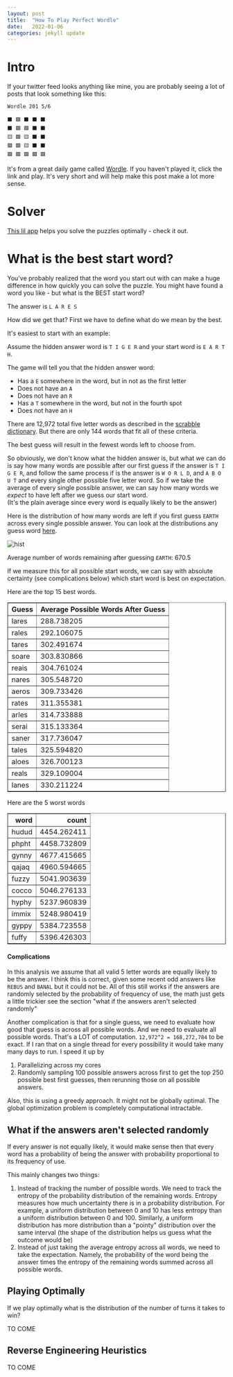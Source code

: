 ```yaml
---
layout: post
title:  "How To Play Perfect Wordle"
date:   2022-01-06
categories: jekyll update
---
```


# Intro

If your twitter feed looks anything like mine, you are probably seeing 
a lot of posts that look something like this:

```
Wordle 201 5/6

⬛ 🟩 ⬛ ⬛ ⬛
⬛ 🟩 🟩 ⬛ ⬛
🟨 🟩 🟨 ⬛ ⬛
🟩 🟩 🟨 ⬛ ⬛
🟩 🟩 🟩 🟩 🟩
```

It's from a great daily game called <a href="https://www.powerlanguage.co.uk/wordle/" target="_blank">Wordle</a>. If you haven't played it, click the link and
play. It's very short and will help make this post make a lot more sense.

# Solver

[This lil app](https://share.streamlit.io/tjboller/wordle/main/visualizations.py)
helps you solve the puzzles optimally - check it out.

# What is the best start word?

You've probably realized that the word you start out with can make a huge difference
in how quickly you can solve the puzzle. You might have found a word 
you like - but what is the BEST start word?

The answer is `L A R E S`

How did we get that? First we have to define what do we mean by the best.

It's easiest to start with an example:

Assume the hidden answer word is `T I G E R` and your start word is `E A R T H`.

The game will tell you that the hidden answer word:
- Has a `E` somewhere in the word, but in not as the first letter
- Does not have an `A`
- Does not have an `R`
- Has a `T` somewhere in the word, but not in the fourth spot
- Does not have an `H`

There are 12,972 total five letter words as described in the <a href=" https://drive.google.com/file/d/1oGDf1wjWp5RF_X9C7HoedhIWMh5uJs8s/view" target="_blank">scrabble 
dictionary</a>. But there are only 144 words that fit all of these criteria. 

The best guess will result in the fewest words left to choose from.

So obviously, we don't know what the hidden answer is, but what we can do is
say how many words are possible after our first guess 
if the answer is `T I G E R`, 
and follow the same process if is the answer is `W O R L D`,
and `A B O U T` and every single other possible five letter word. So if we
take the average of every single possible answer, 
we can say how many words we *expect* to have left after we guess our 
start word.  
(It's the plain average since every word is equally likely to be the answer)

Here is the distribution of how many words are left if you first guess 
`EARTH` across every single possible answer. You can look at the distributions 
any guess word [here](https://share.streamlit.io/tjboller/wordle/main/visualizations.py).

<img src="{{site.url}}/resources/guess_histogram.png" alt="hist">

Average number of words remaining after guessing `EARTH`: 670.5

If we measure this for all possible start words, we can say with absolute 
certainty (see complications below) which start word is best on expectation. 

Here are the top 15 best words.

<table border="1" class="dataframe"><thead><tr style="text-align: right;"><th>Guess</th><th>Average Possible Words After Guess</th></tr></thead><tbody><tr><td>lares</td><td>288.738205</td></tr><tr><td>rales</td><td>292.106075</td></tr><tr><td>tares</td><td>302.491674</td></tr><tr><td>soare</td><td>303.830866</td></tr><tr><td>reais</td><td>304.761024</td></tr><tr><td>nares</td><td>305.548720</td></tr><tr><td>aeros</td><td>309.733426</td></tr><tr><td>rates</td><td>311.355381</td></tr><tr><td>arles</td><td>314.733888</td></tr><tr><td>serai</td><td>315.133364</td></tr><tr><td>saner</td><td>317.736047</td></tr><tr><td>tales</td><td>325.594820</td></tr><tr><td>aloes</td><td>326.700123</td></tr><tr><td>reals</td><td>329.109004</td></tr><tr><td>lanes</td><td>330.211224</td></tr></tbody></table>

Here are the 5 worst words

<table border="1" class="dataframe">  <thead>    <tr style="text-align: right;">      <th>word</th>      <th>count</th>    </tr>  </thead>  <tbody>    <tr>      <td>hudud</td>      <td>4454.262411</td>    </tr>    <tr>      <td>phpht</td>      <td>4458.732809</td>    </tr>    <tr>      <td>gynny</td>      <td>4677.415665</td>    </tr>    <tr>      <td>qajaq</td>      <td>4960.594665</td>    </tr>    <tr>      <td>fuzzy</td>      <td>5041.903639</td>    </tr>    <tr>      <td>cocco</td>      <td>5046.276133</td>    </tr>    <tr>      <td>hyphy</td>      <td>5237.960839</td>    </tr>    <tr>      <td>immix</td>      <td>5248.980419</td>    </tr>    <tr>      <td>gyppy</td>      <td>5384.723558</td>    </tr>    <tr>      <td>fuffy</td>      <td>5396.426303</td>    </tr>  </tbody></table>

#### Complications

In this analysis we assume that all valid 5 letter words are equally likely to
be the answer. I think this is correct, given some recent odd answers like 
`REBUS` and `BANAL` but it could not be. All of this still works if the answers
are randomly selected by the probability of frequency of use, the math just 
gets a little trickier see the section "what if the answers aren't selected randomly"

Another complication is that for a single guess, 
we need to evaluate how good that guess is across all 
possible words. And we need to evaluate all possible words. That's a LOT 
of computation. `12,972^2 = 168,272,784` to be exact. If I ran that on a 
single thread for every possibility it would take many many days to run. 
I speed it up by 
1. Parallelizing across my cores
1. Randomly sampling 100 possible answers across first to get the top 
250 possible best first guesses, then rerunning those on all possible answers.

Also, this is using a greedy approach. It might not be globally optimal. The 
global optimization problem is completely computational intractable.

## What if the answers aren't selected randomly

If every answer is not equally likely, it would make sense then that every
word has a probability of being the answer with probability proportional 
to its frequency of use. 

This mainly changes two things: 
1. Instead of tracking the number of possible words. We need to track the 
entropy of the probability distribution of the remaining words. Entropy 
measures how much uncertainty there is in a probability distribution. For 
example, a uniform distribution between 0 and 10 has less entropy than a 
uniform distribution between 0 and 100. Similarly, a uniform distribution 
has more distribution than a "pointy" distribution over the same interval
(the shape of the distribution helps us guess what the outcome would be)
2. Instead of just taking the average entropy across all words, we need to 
take the expectation. Namely, the probability of the word being the answer
 times the entropy of the remaining words summed across all possible words.
 
## Playing Optimally

If we play optimally what is the distribution of the number of turns it takes
to win?

TO COME 
 
## Reverse Engineering Heuristics 

TO COME